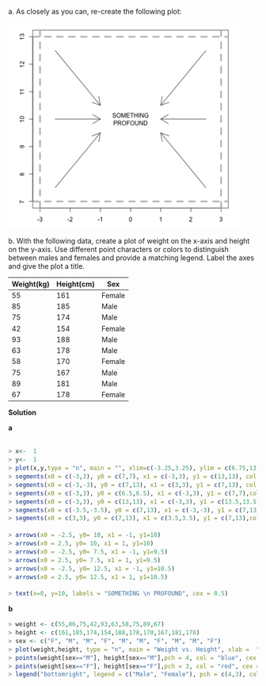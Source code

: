
a. As closely as you can, re-create the following plot:

![Image 1](https://github.com/tamhuynh92/The-Book-of-R-Solutions/blob/master/Chapter%207/Untitled.png?raw=true)

b. With the following data, create a plot of weight on the x-axis and height on the y-axis. Use different point characters or colors to distinguish between males and females and provide a matching legend. Label the axes and give the plot a title.

|Weight(kg) | Height(cm)  | Sex   |
|-----------|-------------|-------|
|55         |161          |Female |
|85         |185          |Male   |
|75         |174          |Male   |
|42         |154          |Female |
|93         |188          |Male   |
|63         |178          |Male   |
|58         |170          |Female |
|75         |167          |Male   |
|89         |181          |Male   |
|67         |178          |Female |

**Solution**

**a**
```R

> x<-  1
> y<-  1
> plot(x,y,type = "n", main = "", xlim=c(-3.25,3.25), ylim = c(6.75,13.25))
> segments(x0 = c(-3,3), y0 = c(7,7), x1 = c(-3,3), y1 = c(13,13), col = "red", lty = 2, lwd = 2)
> segments(x0 = c(-3,-3), y0 = c(7,13), x1 = c(3,3), y1 = c(7,13), col = "red", lty = 2, lwd = 2)
> segments(x0 = c(-3,3), y0 = c(6.5,6.5), x1 = c(-3,3), y1 = c(7,7),col = "red", lty = 1, lwd = 2)
> segments(x0 = c(-3,3), y0 = c(13,13), x1 = c(-3,3), y1 = c(13.5,13.5),col = "red", lty = 1, lwd = 2)
> segments(x0 = c(-3.5,-3.5), y0 = c(7,13), x1 = c(-3,-3), y1 = c(7,13),col = "red", lty = 1, lwd = 2)
> segments(x0 = c(3,3), y0 = c(7,13), x1 = c(3.5,3.5), y1 = c(7,13),col = "red", lty = 1, lwd = 2)

> arrows(x0 = -2.5, y0= 10, x1 = -1, y1=10)
> arrows(x0 = 2.5, y0= 10, x1 = 1, y1=10)
> arrows(x0 = -2.5, y0= 7.5, x1 = -1, y1=9.5)
> arrows(x0 = 2.5, y0= 7.5, x1 = 1, y1=9.5)
> arrows(x0 = -2.5, y0= 12.5, x1 = -1, y1=10.5)
> arrows(x0 = 2.5, y0= 12.5, x1 = 1, y1=10.5)

> text(x=0, y=10, labels = "SOMETHING \n PROFOUND", cex = 0.5)
```

**b**
```R
> weight <- c(55,86,75,42,93,63,58,75,89,67)
> height <- c(161,185,174,154,188,178,170,167,181,178)
> sex <- c("F", "M", "M", "F", "M", "M", "F", "M", "M", "F")
> plot(weight,height, type = "n", main = "Weight vs. Height", xlab =  "Weight", ylab = "Height")
> points(weight[sex=="M"], height[sex=="M"],pch = 4, col = "blue", cex = 2)
> points(weight[sex=="F"], height[sex=="F"],pch = 3, col = "red", cex = 2)
> legend("bottomright", legend = c("Male", "Female"), pch = c(4,3), col = c("blue", "red"))


```
